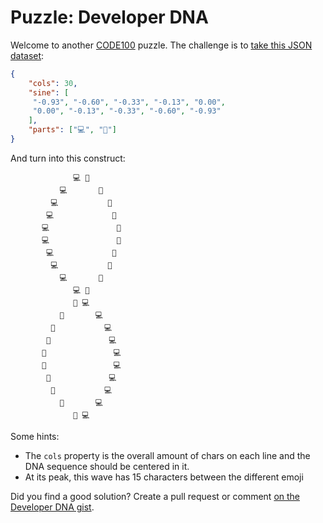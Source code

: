 # Puzzle: Developer DNA

Welcome to another [CODE100](https://code100.dev) puzzle. The challenge is to [take this JSON dataset](dnadata.json):

```JSON
{
    "cols": 30,
    "sine": [
     "-0.93", "-0.60", "-0.33", "-0.13", "0.00",
     "0.00", "-0.13", "-0.33", "-0.60", "-0.93"
    ],
    "parts": ["💻", "💖"]
}
```

And turn into this construct:

```
              💻 💖             
           💻       💖          
         💻           💖        
        💻             💖       
       💻               💖      
       💻               💖      
        💻             💖       
         💻           💖        
           💻       💖          
              💻 💖             
              💖 💻             
           💖       💻          
         💖           💻        
        💖             💻       
       💖               💻      
       💖               💻      
        💖             💻       
         💖           💻        
           💖       💻          
              💖 💻             
```

Some hints: 

* The `cols` property is the overall amount of chars on each line and the DNA sequence should be centered in it.
* At its peak, this wave has 15 characters between the different emoji

Did you find a good solution? Create a pull request or comment [on the Developer DNA gist](https://gist.github.com/codepo8/31b9ad820c03916941c294c404831829).


